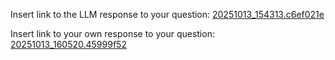 Insert link to the LLM response to your question:
[20251013_154313.c6ef021e](../../context/design/brainstorming/questioning.md/20251013_154313.c6ef021e.md)

Insert link to your own response to your question:
[20251013_160520.45999f52](../../context/design/brainstorming/questioning.md/20251013_160520.45999f52.md)
